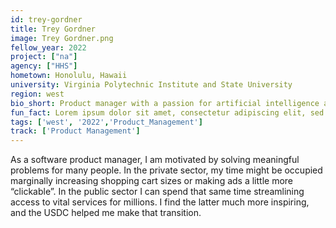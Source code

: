 ```yaml
---
id: trey-gordner
title: Trey Gordner
image: Trey Gordner.png
fellow_year: 2022
project: ["na"]
agency: ["HHS"]
hometown: Honolulu, Hawaii
university: Virginia Polytechnic Institute and State University
region: west
bio_short: Product manager with a passion for artificial intelligence and urban planning.
fun_fact: Lorem ipsum dolor sit amet, consectetur adipiscing elit, sed do eiusmod tempor incididunt ut labore et dolore magna aliqua. Ut quis nostrud laboris. nisi ut aliquip ex ea commodo consequat.
tags: ['west', '2022','Product_Management']
track: ['Product Management']
---
```


As a software product manager, I am motivated by solving meaningful problems for many people. In the private sector, my time might be occupied marginally increasing shopping cart sizes or making ads a little more “clickable”. In the public sector I can spend that same time streamlining access to vital services for millions. I find the latter much more inspiring, and the USDC helped me make that transition.